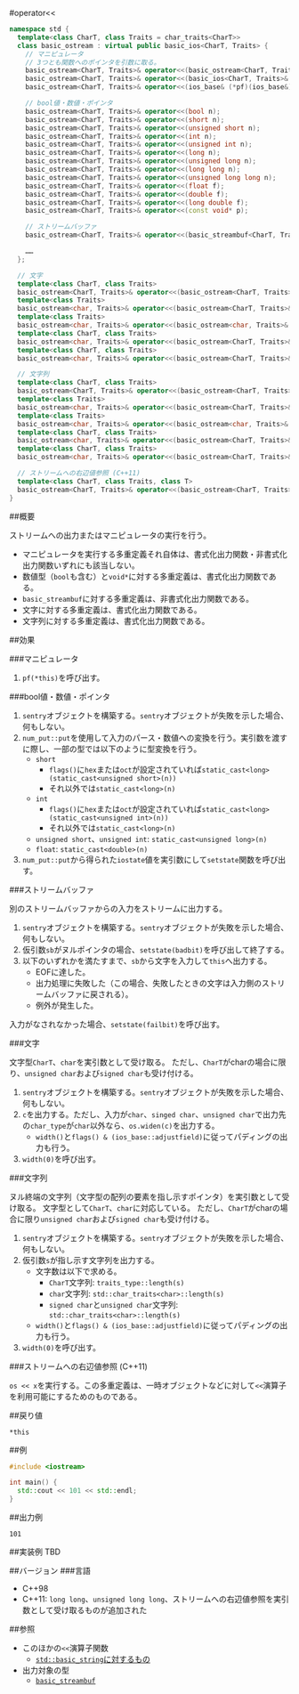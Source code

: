 #operator<<
```cpp
namespace std {
  template<class CharT, class Traits = char_traits<CharT>>
  class basic_ostream : virtual public basic_ios<CharT, Traits> {
    // マニピュレータ
    // 3つとも関数へのポインタを引数に取る。
    basic_ostream<CharT, Traits>& operator<<(basic_ostream<CharT, Traits>& (*pf)(basic_ostream<CharT, Traits>&));
    basic_ostream<CharT, Traits>& operator<<(basic_ios<CharT, Traits>& (*pf)(basic_ios<CharT, Traits>&));
    basic_ostream<CharT, Traits>& operator<<(ios_base& (*pf)(ios_base&));

    // bool値・数値・ポインタ
    basic_ostream<CharT, Traits>& operator<<(bool n);
    basic_ostream<CharT, Traits>& operator<<(short n);
    basic_ostream<CharT, Traits>& operator<<(unsigned short n);
    basic_ostream<CharT, Traits>& operator<<(int n);
    basic_ostream<CharT, Traits>& operator<<(unsigned int n);
    basic_ostream<CharT, Traits>& operator<<(long n);
    basic_ostream<CharT, Traits>& operator<<(unsigned long n);
    basic_ostream<CharT, Traits>& operator<<(long long n);
    basic_ostream<CharT, Traits>& operator<<(unsigned long long n);
    basic_ostream<CharT, Traits>& operator<<(float f);
    basic_ostream<CharT, Traits>& operator<<(double f);
    basic_ostream<CharT, Traits>& operator<<(long double f);
    basic_ostream<CharT, Traits>& operator<<(const void* p);

    // ストリームバッファ
    basic_ostream<CharT, Traits>& operator<<(basic_streambuf<CharT, Traits>* sb);

    ……
  };

  // 文字
  template<class CharT, class Traits>
  basic_ostream<CharT, Traits>& operator<<(basic_ostream<CharT, Traits>& os, CharT c);
  template<class Traits>
  basic_ostream<char, Traits>& operator<<(basic_ostream<CharT, Traits>& os, char c);
  template<class Traits>
  basic_ostream<char, Traits>& operator<<(basic_ostream<char, Traits>& os, char c);
  template<class CharT, class Traits>
  basic_ostream<char, Traits>& operator<<(basic_ostream<CharT, Traits>& os, unsigned char c);
  template<class CharT, class Traits>
  basic_ostream<char, Traits>& operator<<(basic_ostream<CharT, Traits>& os, signed char c);

  // 文字列
  template<class CharT, class Traits>
  basic_ostream<CharT, Traits>& operator<<(basic_ostream<CharT, Traits>& os, const CharT s);
  template<class Traits>
  basic_ostream<char, Traits>& operator<<(basic_ostream<CharT, Traits>& os, const char s);
  template<class Traits>
  basic_ostream<char, Traits>& operator<<(basic_ostream<char, Traits>& os, const char s);
  template<class CharT, class Traits>
  basic_ostream<char, Traits>& operator<<(basic_ostream<CharT, Traits>& os, const unsigned char s);
  template<class CharT, class Traits>
  basic_ostream<char, Traits>& operator<<(basic_ostream<CharT, Traits>& os, const signed char s);

  // ストリームへの右辺値参照 (C++11)
  template<class CharT, class Traits, class T>
  basic_ostream<CharT, Traits>& operator<<(basic_ostream<CharT, Traits>&& is, T& x);
}
```

##概要

ストリームへの出力またはマニピュレータの実行を行う。

- マニピュレータを実行する多重定義それ自体は、書式化出力関数・非書式化出力関数いずれにも該当しない。
- 数値型（`bool`も含む）と`void*`に対する多重定義は、書式化出力関数である。
- `basic_streambuf`に対する多重定義は、非書式化出力関数である。
- 文字に対する多重定義は、書式化出力関数である。
- 文字列に対する多重定義は、書式化出力関数である。

##効果

###マニピュレータ

1. `pf(*this)`を呼び出す。

###bool値・数値・ポインタ

1. `sentry`オブジェクトを構築する。`sentry`オブジェクトが失敗を示した場合、何もしない。
1. `num_put::put`を使用して入力のパース・数値への変換を行う。実引数を渡すに際し、一部の型では以下のように型変換を行う。
    - `short`
        - `flags()`に`hex`または`oct`が設定されていれば`static_cast<long>(static_cast<unsigned short>(n))`
        - それ以外では`static_cast<long>(n)`
    - `int`
        - `flags()`に`hex`または`oct`が設定されていれば`static_cast<long>(static_cast<unsigned int>(n))`
        - それ以外では`static_cast<long>(n)`
    - `unsigned short`、`unsigned int`: `static_cast<unsigned long>(n)`
    - `float`: `static_cast<double>(n)`
1. `num_put::put`から得られた`iostate`値を実引数にして`setstate`関数を呼び出す。

###ストリームバッファ

別のストリームバッファからの入力をストリームに出力する。

1. `sentry`オブジェクトを構築する。`sentry`オブジェクトが失敗を示した場合、何もしない。
1. 仮引数`sb`がヌルポインタの場合、`setstate(badbit)`を呼び出して終了する。
1. 以下のいずれかを満たすまで、`sb`から文字を入力して`this`へ出力する。
    - EOFに達した。
    - 出力処理に失敗した（この場合、失敗したときの文字は入力側のストリームバッファに戻される）。
    - 例外が発生した。

入力がなされなかった場合、`setstate(failbit)`を呼び出す。

###文字

文字型`CharT`、`char`を実引数として受け取る。
ただし、`CharT`がcharの場合に限り、`unsigned char`および`signed char`も受け付ける。

1. `sentry`オブジェクトを構築する。`sentry`オブジェクトが失敗を示した場合、何もしない。
1. `c`を出力する。ただし、入力が`char`、`singed char`、`unsigned char`で出力先の`char_type`が`char`以外なら、`os.widen(c)`を出力する。
    - `width()`と`flags() & (ios_base::adjustfield)`に従ってパディングの出力も行う。
1. `width(0)`を呼び出す。

###文字列

ヌル終端の文字列（文字型の配列の要素を指し示すポインタ）を実引数として受け取る。
文字型として`CharT`、`char`に対応している。
ただし、`CharT`がcharの場合に限り`unsigned char`および`signed char`も受け付ける。

1. `sentry`オブジェクトを構築する。`sentry`オブジェクトが失敗を示した場合、何もしない。
1. 仮引数`s`が指し示す文字列を出力する。
    - 文字数は以下で求める。
        - `CharT`文字列: `traits_type::length(s)`
        - `char`文字列: `std::char_traits<char>::length(s)`
        - `signed char`と`unsigned char`文字列: `std::char_traits<char>::length(s)`
    - `width()`と`flags() & (ios_base::adjustfield)`に従ってパディングの出力も行う。
1. `width(0)`を呼び出す。

###ストリームへの右辺値参照 (C++11)

`os << x`を実行する。この多重定義は、一時オブジェクトなどに対して`<<`演算子を利用可能にするためのものである。


##戻り値

`*this`

##例
```cpp
#include <iostream>

int main() {
  std::cout << 101 << std::endl;
}
```

##出力例
```
101
```

##実装例
TBD

##バージョン
###言語
- C++98
- C++11: `long long`、`unsigned long long`、ストリームへの右辺値参照を実引数として受け取るものが追加された

##参照

- このほかの`<<`演算子関数
    - [`std::basic_string`に対するもの](../../string/basic_string/op_ostream.md)
- 出力対象の型
    - [`basic_streambuf`](../../streambuf/basic_streambuf.md)
